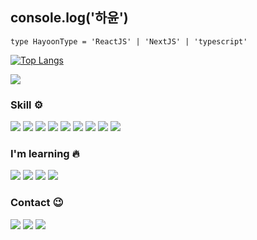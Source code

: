
  ## console.log('하윤')
  

  
  ```TS
type HayoonType = 'ReactJS' | 'NextJS' | 'typescript'
  ```

  
[![Top Langs](https://github-readme-stats.vercel.app/api/top-langs/?username=0001401&layout=compact)](https://github.com/0001401/github-readme-stats)

<a href="https://hits.seeyoufarm.com"><img src="https://hits.seeyoufarm.com/api/count/incr/badge.svg?url=https%3A%2F%2Fgithub.com%2F0001401&count_bg=%23787878&title_bg=%23F1A7A7&icon=&icon_color=%23E7E7E7&title=hits&edge_flat=true"/></a>

### Skill ⚙️

<img src="https://img.shields.io/badge/HTML5-E34F26?style=flat-square&logo=HTML5&logoColor=white"/> <img src="https://img.shields.io/badge/CSS3-1572B6?style=flat-square&logo=CSS3&logoColor=white"/> <img src="https://img.shields.io/badge/styled-components-DB7093?style=flat-square&logo=styled-components&logoColor=white"/> <img src="https://img.shields.io/badge/JavaScript-F7DF1E?style=flat-square&logo=JavaScript&logoColor=white"/> <img src="https://img.shields.io/badge/React-61DAFB?style=flat-square&logo=React&logoColor=white"/> 
  <img src="https://img.shields.io/badge/redux-%23593d88.svg?style=flat-square&logo=redux&logoColor=white"> 
  <img src="https://img.shields.io/badge/Axios-5A29E4.svg?style=flat-square&logo=Axios&logoColor=white"/>
  <img src="https://img.shields.io/badge/github-181717.svg?style=flat-square&logo=github&logoColor=white"> 
  <img src="https://img.shields.io/badge/Visual%20Studio%20Code-0078d7.svg?style=flat-square&logo=visual-studio-code&logoColor=white">

### I'm learning 🔥
<img src="https://img.shields.io/badge/Vite-646CFF.svg?style=flat-square&logo=Vite&logoColor=white"> <img src="https://img.shields.io/badge/Typescript-3178C6.svg?style=flat-square&logo=typescript&logoColor=white"> <img src="https://img.shields.io/badge/Recoil-000000.svg?style=flat-square&logo=Recoil&logoColor=white"> <img src="https://img.shields.io/badge/ReactQuery-FF4154.svg?style=flat-square&logo=ReactQuery&logoColor=white">

### Contact 😉

  <a href="https://velog.io/@resyve"><img src="https://img.shields.io/badge/VBlog-11B48A?style=flat&logo=Vimeo&logoColor=white&link=https://velog.io/@resyve"/></a>
  <a href="https://www.instagram.com/neednight/"><img src="https://img.shields.io/badge/Instagram-E4405F?style=flat&logo=Instagram&logoColor=white&link=https://www.instagram.com/neednight/"/></a>
  <a href="mailto:0001401@naver.com"><img src="https://img.shields.io/badge/Contact-d14836?style=flat&logo=Gmail&logoColor=white&link=0001401@naver.com"/></a>



